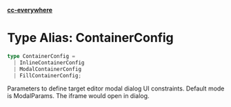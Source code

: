 [**cc-everywhere**](../../../../../index.md)

<HorizontalLine />

# Type Alias: ContainerConfig

```ts
type ContainerConfig = 
  | InlineContainerConfig
  | ModalContainerConfig
  | FillContainerConfig;
```

Parameters to define target editor modal dialog UI constraints.
Default mode is ModalParams. The iframe would open in dialog.
